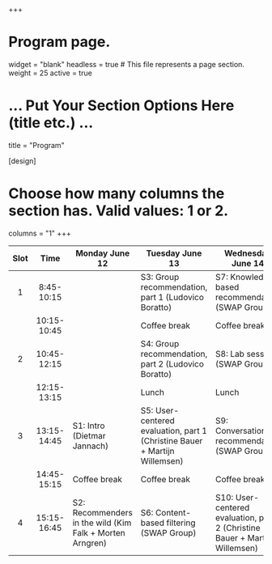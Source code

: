 +++
# Program page.
widget = "blank"
headless = true  # This file represents a page section.
weight = 25
active = true 

# ... Put Your Section Options Here (title etc.) ...
title = "Program"

[design]
  # Choose how many columns the section has. Valid values: 1 or 2.
  columns = "1"
+++

| Slot |     Time    | Monday June 12                                           | Tuesday June 13                                                            | Wednesday June 14                                                           | Thursday June 15                                       | Friday June 16                                      |
|:----:|:-----------:|----------------------------------------------------------|----------------------------------------------------------------------------|-----------------------------------------------------------------------------|--------------------------------------------------------|-----------------------------------------------------|
|   1  |  8:45-10:15 |                                                          | S3: Group recommendation, part 1 (Ludovico Boratto)                        | S7: Knowledge-based recommendation (SWAP Group)                             | S11: Media recommendation (Özlem Özgöbek + Daan Odijk) | S15: Job recommendation (David Graus + Mesut Kaya)  |
|      | 10:15-10:45 |                                                          | Coffee break                                                               | Coffee break                                                                | Coffee break                                           | Coffee break                                        |
|   2  | 10:45-12:15 |                                                          | S4: Group recommendation, part 2 (Ludovico Boratto)                        | S8: Lab session (SWAP Group)                                                | S12: Experimental practice (Lien Michiels)             | S16: E-commerce (Humberto Corona)                   |
|      | 12:15-13:15 |                                                          | Lunch                                                                      | Lunch                                                                       | Lunch                                                  | Lunch                                               |
|   3  | 13:15-14:45 | S1: Intro (Dietmar Jannach)                              | S5: User-centered evaluation, part 1 (Christine Bauer + Martijn Willemsen) | S9: Conversational recommendation (SWAP Group)                              | S13: Fairness (Christine Bauer)                        | S17: Multi-stakeholder recommendation (Robin Burke) |
|      | 14:45-15:15 | Coffee break                                             | Coffee break                                                               | Coffee break                                                                | Coffee break                                           | Coffee break                                        |
|   4  | 15:15-16:45 | S2: Recommenders in the wild (Kim Falk + Morten Arngren) | S6: Content-based filtering (SWAP Group)                                   | S10: User-centered evaluation, part 2 (Christine Bauer + Martijn Willemsen) | S14: Explainability (Leandro Balby Marinho)            | S18: Closing (Robin Burke)                          |

